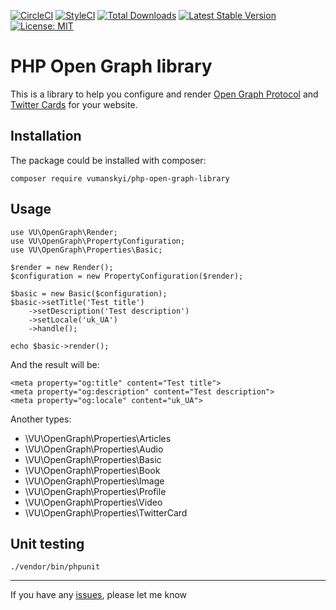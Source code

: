 [![CircleCI](https://circleci.com/gh/vumanskyi/php-open-graph-library.svg?style=svg)](https://circleci.com/gh/vumanskyi/php-open-graph-library)
[![StyleCI](https://github.styleci.io/repos/302975363/shield?branch=main)](https://github.styleci.io/repos/302975363?branch=main)
[![Total Downloads](https://poser.pugx.org/vumanskyi/php-open-graph-library/downloads)](https://packagist.org/packages/vumanskyi/php-open-graph-library)
[![Latest Stable Version](https://poser.pugx.org/vumanskyi/php-open-graph-library/v/stable)](https://packagist.org/packages/vumanskyi/php-open-graph-library)
[![License: MIT](https://img.shields.io/badge/License-MIT-blue.svg)](https://github.com/vumanskyi/php-open-graph-library/blob/main/LICENSE)
# PHP Open Graph library

This is a library to help you configure and render [Open Graph Protocol](https://ogp.me) and [Twitter Cards](https://developer.twitter.com/en/docs/tweets/optimize-with-cards/overview/abouts-cards)     for your website.

## Installation

The package could be installed with composer:

```
composer require vumanskyi/php-open-graph-library
```

## Usage
```
use VU\OpenGraph\Render;
use VU\OpenGraph\PropertyConfiguration;
use VU\OpenGraph\Properties\Basic;

$render = new Render();
$configuration = new PropertyConfiguration($render);

$basic = new Basic($configuration);
$basic->setTitle('Test title')
    ->setDescription('Test description')
    ->setLocale('uk_UA')
    ->handle();

echo $basic->render();
```
And the result will be:
```
<meta property="og:title" content="Test title">
<meta property="og:description" content="Test description">
<meta property="og:locale" content="uk_UA">
```

Another types:
 - \VU\OpenGraph\Properties\Articles
 - \VU\OpenGraph\Properties\Audio
 - \VU\OpenGraph\Properties\Basic
 - \VU\OpenGraph\Properties\Book
 - \VU\OpenGraph\Properties\Image
 - \VU\OpenGraph\Properties\Profile
 - \VU\OpenGraph\Properties\Video
 - \VU\OpenGraph\Properties\TwitterCard
 
## Unit testing
```
./vendor/bin/phpunit 
```
---------------------- 
If you have any [issues](https://github.com/vumanskyi/vanilla-open-graph/issues), please let me know
